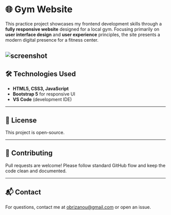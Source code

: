 
# 🌐 Gym Website

This practice project showcases my frontend development skills through a **fully responsive website** designed for a local gym. Focusing primarily on **user interface design** and **user experience** principles, the site presents a modern digital presence for a fitness center.

![screenshot](1/1.PNG)
---

## 🛠️ Technologies Used

- **HTML5, CSS3, JavaScript**
- **Bootstrap 5** for responsive UI
- **VS Code** (development IDE)

---

## 📄 License

This project is open-source.

---

## 🤝 Contributing

Pull requests are welcome! Please follow standard GitHub flow and keep the code clean and documented.

---

## 📬 Contact

For questions, contact me at [obrizanou@gmail.com](mailto:obrizanou@gmail.com) or open an issue.
